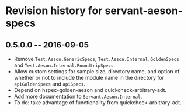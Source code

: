 # Revision history for servant-aeson-specs

## 0.5.0.0  -- 2016-09-05

* Remove `Test.Aeson.GenericSpecs`, `Test.Aeson.Internal.GoldenSpecs` and `Test.Aeson.Internal.RoundtripSpecs`.
* Allow custom settings for sample size, directory name, and option of whether or not to include the module name in the directory for `apiGoldenSpecs` and `apiSpecs`.
* Depend on hspec-golden-aeson and quickcheck-arbitrary-adt.
* Add more documentation to `Servant.Aeson.Internal`.
* To do: take advantage of functionality from quickcheck-arbitrary-adt.
